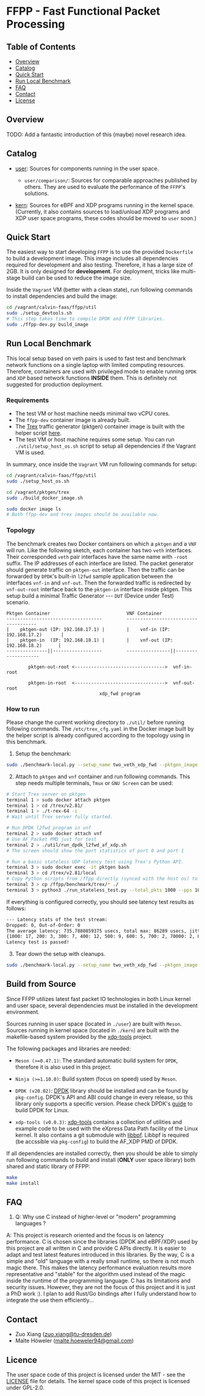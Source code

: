 # FFPP - Fast Functional Packet Processing


## Table of Contents

*   [Overview](#overview)
*   [Catalog](#catalog)
*   [Quick Start](#quick-start)
*   [Run Local Benchmark](#run-local-benchmark)
*   [FAQ](#faq)
*   [Contact](#contact)
*   [License](#licence)


## Overview

TODO: Add a fantastic introduction of this (maybe) novel research idea.


## Catalog

-   [user](./user/): Sources for components running in the user space.

    -   `user/comparison/`: Sources for comparable approaches published by others. They are used to evaluate the performance of the `FFPP`'s solutions.

-   [kern](./kern/): Sources for eBPF and XDP programs running in the kernel space. (Currently, it also contains sources to load/unload XDP programs and XDP user space programs, these codes should be moved to `user` soon.)


## Quick Start

The easiest way to start developing `FFPP` is to use the provided `Dockerfile` to build a development image.
This image includes all dependencies required for development and also testing.
Therefore, it has a large size of 2GB.
It is only designed for **development**.
For deployment, tricks like multi-stage build can be used to reduce the image size.

Inside the `Vagrant` VM (better with a clean state), run following commands to install dependencies and build the image:

```bash
cd /vagrant/calvin-faas/ffpp/util
sudo ./setup_devtools.sh
# This step takes time to compile DPDK and FFPP libraries.
sudo ./ffpp-dev.py build_image
```


## Run Local Benchmark

This local setup based on veth pairs is used to fast test and benchmark network functions on a single laptop with limited computing resources.
Therefore, containers are used with privileged mode to enable running `DPDK` and `XDP` based network functions **INSIDE** them.
This is definitely not suggested for production deployment.

### Requirements

-   The test VM or host machine needs minimal two vCPU cores.
-   The `ffpp-dev` container image is already built.
-   The [Trex](https://trex-tgn.cisco.com/) traffic generator (pktgen) container image is built with the helper script [here](../../pktgen/trex/build_docker_image.sh).
-   The test VM or host machine requires some setup. You can run `./util/setup_host_os.sh` script to setup all dependencies if the Vagrant VM is used.

In summary, once inside the `Vagrant` VM run following commands for setup:

```bash
cd /vagrant/calvin-faas/ffpp/util
sudo ./setup_host_os.sh

cd /vagrant/pktgen/trex
sudo ./build_docker_image.sh

sudo docker image ls
# Both ffpp-dev and trex images should be available now.
```

### Topology

The benchmark creates two Docker containers on which a `pktgen` and a `VNF` will run.
Like the following sketch, each container has two `veth` interfaces.
Their corresponded `veth` pair interfaces have the same name with `-root` suffix.
The IP addresses of each interface are listed.
The packet generator should generate traffic on `pktgen-out` interface.
Then the traffic can be forwarded by `DPDK`'s built-in `l2fwd` sample application between the interfaces `vnf-in` and `vnf-out`.
Then the forwarded traffic is redirected by `vnf-out-root` interface back to the `pktgen-in` interface inside pktgen.
This setup build a minimal Traffic Generator --- `DUT` (Device under Test) scenario.

```
Pktgen Container                            VNF Container
-----------------------------------         -------------------------------------
|    pktgen-out (IP: 192.168.17.1) |        |    vnf-in (IP: 192.168.17.2)       |
|    pktgen-in  (IP: 192.168.18.1) |        |    vnf-out (IP: 192.168.18.2)      |
---------------||------------------         ----------------||--------------------

        pktgen-out-root <--------------------------------->  vnf-in-root

        pktgen-in-root  <--------------------------------->  vnf-out-root
                                  xdp_fwd program
```

### How to run

Please change the current working directory to `./util/` before running following commands.
The `/etc/trex_cfg.yaml` in the Docker image built by the helper script is already configured according to the topology using in this benchmark.

1.  Setup the benchmark:

```bash
sudo ./benchmark-local.py --setup_name two_veth_xdp_fwd --pktgen_image trex:v2.81 setup
```

2.  Attach to `pktgen` and `vnf` container and run following commands. This step needs multiple terminals, `Tmux` or `GNU Screen` can be used:

```bash
# Start Trex server on pktgen
terminal 1 > sudo docker attach pktgen
terminal 1 > cd /trex/v2.81/
terminal 1 > ./t-rex-64 -i
# Wait until Trex server fully started.

# Run DPDK l2fwd program in vnf
terminal 2 > sudo docker attach vnf
# Use AF_Packet PMD just for test
terminal 2 > ./util/run_dpdk_l2fwd_af_xdp.sh
# The screen should show the port statistics of port 0 and port 1

# Run a basic stateless UDP latency test using Trex's Python API.
terminal 3 > sudo docker exec -it pktgen bash
terminal 3 > cd /trex/v2.81/local
# Copy Python scripts from /ffpp directly (synced with the host os) to trex's local directory
terminal 3 > cp /ffpp/benchmark/trex/* ./
terminal 3 > python3 ./run_stateless_test.py --total_pkts 1000 --pps 100 --monitor_dur 10
```

If everything is configured correctly, you should see latency test results as follows:

```bash
--- Latency stats of the test stream:
Dropped: 0, Out-of-Order: 0
The average latency: 735.7880859375 usecs, total max: 86289 usecs, jitter: 1200 usecs
{1000: 17, 200: 3, 300: 7, 400: 12, 500: 9, 600: 5, 700: 2, 70000: 2, 800: 5, 80000: 1, 900: 7}
Latency test is passed!
```

3.  Tear down the setup with cleanups.

```bash
sudo ./benchmark-local.py --setup_name two_veth_xdp_fwd --pktgen_image trex:v2.81 teardown
```

## Build from Source

Since FFPP utilizes latest fast packet IO technologies in both Linux kernel and user space, several dependencies must be installed in the development environment.

Sources running in user space (located in `./user`) are built with `Meson`.
Sources running in kernel space (located in `./kern`) are built with the makefile-based system provided by the [xdp-tools](https://github.com/xdp-project/xdp-tools) project.

The following packages and libraries are needed:


*   `Meson (>=0.47.1)`: The standard automatic build system for `DPDK`, therefore it is also used in this project.
*   `Ninja (>=1.10.0)`: Build system (focus on speed) used by `Meson`.

*   `DPDK (v20.02)`: [DPDK](https://core.dpdk.org/download/) library should be installed and can be found by `pkg-config`.
    DPDK's API and ABI could change in every release, so this library only supports a specific version.
    Please check DPDK's [guide](https://doc.dpdk.org/guides-20.02/linux_gsg/index.html) to build DPDK for Linux.

*   `xdp-tools (v0.0.3)`: [xdp-tools](https://github.com/xdp-project/xdp-tools) contains a collection of utilities and example code to be used with the eXpress Data Path
    facility of the Linux kernel.
    It also contains a git submodule with [libbpf](https://github.com/libbpf/libbpf). Libbpf is required (be accssible via `pkg-config`) to build the AF_XDP PMD of DPDK.

If all dependencies are installed correctly, then you should be able to simply run following commands to build and install (**ONLY** user space library) both shared and
static library of FFPP:

```bash
make
make install
```


## FAQ

1.  Q: Why use C instead of higher-level or "modern" programming languages ?

A: This project is research oriented and the focus is on latency performance.
C is chosen since the libraries (DPDK and eBPF/XDP) used by this project are all written in C and provide C APIs
directly. It is easier to adapt and test latest features introduced in this libraries.
By the way, C is a simple and "old" language with a really small runtime, so there is not much magic there. This makes the latency performance
evaluation results more representative and "stable" for the algorithm used instead of the magic inside the runtime of
the programming language. C has its limitations and security issues. However, they are not the focus of this project and
it is just a PhD work :). I plan to add Rust/Go bindings after I fully understand how to integrate the use them
efficiently...


## Contact

*   Zuo Xiang (zuo.xiang@tu-dresden.de)
*   Malte Höweler (malte.hoeweler94@gmail.com)


## Licence

The user space code of this project is licensed under the MIT - see the [LICENSE](../../LICENSE) file for details.
The kernel space code of this project is licensed under GPL-2.0.
